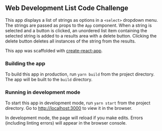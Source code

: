## Web Development List Code Challenge

This app displays a list of strings as options in a `<select>` dropdown menu. The strings are passed as props to the `App` component. When a string is selected and a button is clicked, an unordered list item containing the selected string is added to a results area with a delete button. Clicking the delete button deletes all instances of the string from the results.

This app was scaffolded with [create-react-app](facebook/create-react-app).

### Building the app

To build this app in production, run `yarn build` from the project directory. The app will be built to the `build` directory.

### Running in development mode

To start this app in development mode, run `yarn start` from the project directory. Go to [http://localhost:3000](http://localhost:3000) to view it in the browser.

In development mode, the page will reload if you make edits. Errors (including linting errors) will appear in the browser console.
